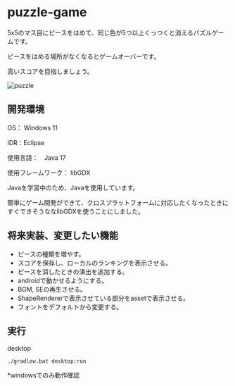 # puzzle-game

5x5のマス目にピースをはめて、同じ色が5つ以上くっつくと消えるパズルゲームです。

ピースをはめる場所がなくなるとゲームオーバーです。

高いスコアを目指しましょう。

![puzzle](https://github.com/tk0821/puzzle-game/assets/141387547/bfb1748c-0c01-4892-baff-9546e867f4ba)

## 開発環境

OS： Windows 11

IDR：Eclipse

使用言語：　Java 17

使用フレームワーク： libGDX


Javaを学習中のため、Javaを使用しています。

簡単にゲーム開発ができて、クロスプラットフォームに対応したくなったときにすぐできそうななlibGDXを使うことにしました。

## 将来実装、変更したい機能

+ ピースの種類を増やす。
+ スコアを保存し、ローカルのランキングを表示させる。
+ ピースを消したときの演出を追加する。
+ androidで動かせるようにする。
+ BGM, SEの再生させる。
+ ShapeRendererで表示させている部分をassetで表示させる。
+ フォントをデフォルトから変更する。

## 実行

desktop
```
./gradlew.bat desktop:run
```
*windowsでのみ動作確認
